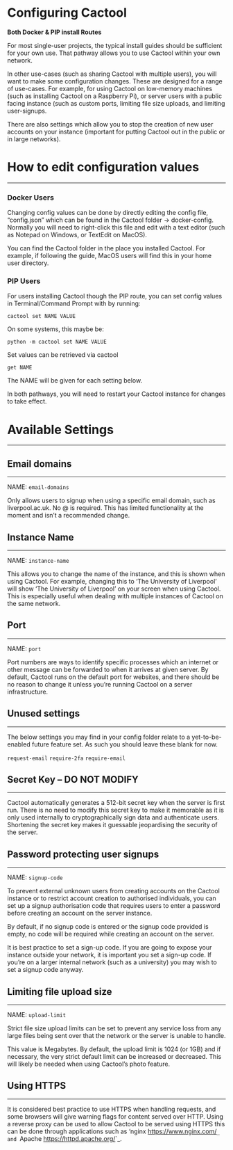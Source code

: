 # Configuring Cactool
**Both Docker & PIP install Routes**

For most single-user projects, the typical install guides should be sufficient for your own use. That pathway allows you to use Cactool within your own network.

In other use-cases (such as sharing Cactool with multiple users), you will want to make some configuration changes. These are designed for a range of use-cases. For example, for using Cactool on low-memory machines (such as installing Cactool on a Raspberry Pi), or server users with a public facing instance (such as custom ports, limiting file size uploads, and limiting user-signups. 

There are also settings which allow you to stop the creation of new user accounts on your instance (important for putting Cactool out in the public or in large networks).




# How to edit configuration values
--------------------------------------

### Docker Users
Changing config values can be done by directly editing the config file, “config.json” which can be found in the Cactool folder -> docker-config. Normally you will need to right-click this file and edit with a text editor (such as Notepad on Windows, or TextEdit on MacOS). 

You can find the Cactool folder in the place you installed Cactool. For example, if following the guide, MacOS users will find this in your home user directory. 


### PIP Users
For users installing Cactool though the PIP route, you can set config values in Terminal/Command Prompt with by running:

```
cactool set NAME VALUE
```

On some systems, this maybe be:
```
python -m cactool set NAME VALUE
```

Set values can be retrieved via cactool 

```
get NAME
```

The NAME will be given for each setting below.

In both pathways, you will need to restart your Cactool instance for changes to take effect.



# Available Settings
--------------------------------------


## Email domains
--------------------------------------
NAME: ```email-domains```

Only allows users to signup when using a specific email domain, such as liverpool.ac.uk. No @ is required. This has limited functionality at the moment and isn’t a recommended change.

 

## Instance Name
--------------------------------------
NAME: ```instance-name```

This allows you to change the name of the instance, and this is shown when using Cactool. For example, changing this to ‘The University of Liverpool’ will show ‘The University of Liverpool’ on your screen when using Cactool. This is especially useful when dealing with multiple instances of Cactool on the same network. 
 


## Port
--------------------------------------
NAME: ```port```

Port numbers are ways to identify specific processes which an internet or other message can be forwarded to when it arrives at given server. By default, Cactool runs on the default port for websites, and there should be no reason to change it unless you’re running Cactool on a server infrastructure. 
 


## Unused settings
--------------------------------------
The below settings you may find in your config folder relate to a yet-to-be-enabled future feature set. As such you should leave these blank for now.

```request-email```
```require-2fa```
```require-email```
  





## Secret Key – DO NOT MODIFY
--------------------------------------
Cactool automatically generates a 512-bit secret key when the server is first run. There is no need to modify this secret key to make it memorable as it is only used internally to cryptographically sign data and authenticate users. Shortening the secret key makes it guessable jeopardising the security of the server.
  


## Password protecting user signups
--------------------------------------
NAME: ```signup-code```

To prevent external unknown users from creating accounts on the Cactool instance or to restrict account creation to authorised individuals, you can set up a signup authorisation code that requires users to enter a password before creating an account on the server instance.

By default, if no signup code is entered or the signup code provided is empty, no code will be required while creating an account on the server. 

It is best practice to set a sign-up code. If you are going to expose your instance outside your network, it is important you set a sign-up code. If you’re on a larger internal network (such as a university) you may wish to set a signup code anyway. 
  


## Limiting file upload size
---------------------------------------
NAME: ```upload-limit```

Strict file size upload limits can be set to prevent any service loss from any large files being sent over that the network or the server is unable to handle.

This value is Megabytes. By default, the upload limit is 1024 (or 1GB) and if necessary, the very strict default limit can be increased or decreased. This will likely be needed when using Cactool’s photo feature.

  

## Using HTTPS
------------
It is considered best practice to use HTTPS when handling requests, and some browsers will give warning flags for content served over HTTP. Using a reverse proxy can be used to allow Cactool to be served using HTTPS this can be done through applications such as ‘nginx <https://www.nginx.com/>`_ and `Apache <https://httpd.apache.org/>`_.

